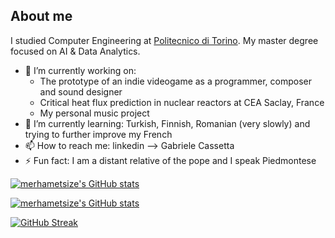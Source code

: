
## About me
I studied Computer Engineering at [Politecnico di Torino](https://www.polito.it/).
My master degree focused on AI & Data Analytics.

- 🔭 I’m currently working on: 
  * The prototype of an indie videogame as a programmer, composer and sound designer
  * Critical heat flux prediction in nuclear reactors at CEA Saclay, France
  * My personal music project
- 🌱 I’m currently learning: Turkish, Finnish, Romanian (very slowly) and trying to further improve my French
- 📫 How to reach me: linkedin --> Gabriele Cassetta
- ⚡ Fun fact: I am a distant relative of the pope and I speak Piedmontese

[![merhametsize's GitHub stats](https://github-readme-stats.vercel.app/api/top-langs/?username=merhametsize&theme=dark)](https://github.com/merhametsize/github-readme-stats)

[![merhametsize's GitHub stats](https://github-readme-stats.vercel.app/api?username=merhametsize&theme=dark)](https://github.com/merhametsize/github-readme-stats)

[![GitHub Streak](http://github-readme-streak-stats.herokuapp.com?user=merhametsize&theme=dark&date_format=M%20j%5B%2C%20Y%5D)](https://git.io/streak-stats)

<!--
**merhametsize/merhametsize** is a ✨ _special_ ✨ repository because its `README.md` (this file) appears on your GitHub profile.

Here are some ideas to get you started:

- 🔭 I’m currently working on ...
- 🌱 I’m currently learning ...
- 👯 I’m looking to collaborate on ...
- 🤔 I’m looking for help with ...
- 💬 Ask me about ...
- 📫 How to reach me: ...
- 😄 Pronouns: ...
- ⚡ Fun fact: ...
-->

